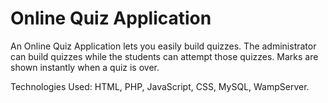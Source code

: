 Online Quiz Application
=======================

An Online Quiz Application lets you easily build quizzes. The administrator can build quizzes while the students can attempt those quizzes. Marks are shown instantly when a quiz is over.

Technologies Used: HTML, PHP, JavaScript, CSS, MySQL, WampServer.
